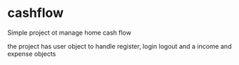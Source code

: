 # cashflow
Simple project ot manage home cash flow

the project has user object to handle register, login logout and a income and expense objects
